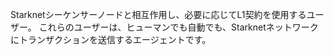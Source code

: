 Starknetシーケンサーノードと相互作用し、必要に応じてL1契約を使用するユーザー。 これらのユーザーは、ヒューマンでも自動でも、Starknetネットワークにトランザクションを送信するエージェントです。
